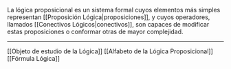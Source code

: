 La lógica proposicional es un sistema formal cuyos elementos más simples representan [[Proposición Lógica|proposiciones]], y cuyos operadores, llamados [[Conectivos Lógicos|conectivos]], son capaces de modificar estas proposiciones o conformar otras de mayor complejidad.
***
[[Objeto de estudio de la Lógica]]
[[Alfabeto de la Lógica Proposicional]]
[[Fórmula Lógica]] 